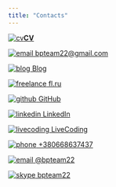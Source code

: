 ```yaml
---
title: "Contacts"
---
```


[![cv](/img/contact/100/cv.png)__CV__](http://goo.gl/1dHbjF)

[![email](/img/contact/100/email_mail_post_letter_stamp.png) bpteam22@gmail.com](mailto:bpteam22@gmail.com)

[![blog](/img/contact/100/blog.png) Blog](/posts/)

[![freelance](/img/contact/100/freelance.png) fl.ru](https://fl.ru/users/bpteam/)

[![github](/img/contact/100/github.png) GitHub](https://github.com/bpteam)

[![linkedin](/img/contact/100/linkedin.png) LinkedIn](https://www.linkedin.com/in/evgeniy-pynykh-14566559/)

[![livecoding](/img/contact/100/livecoding.png) LiveCoding](https://www.livecoding.tv/bpteam/)

[![phone](/img/contact/100/phone-icon.png) +380668637437](skype:+380668637437?call)

[![email](/img/contact/100/Telegram.png) @bpteam22](https://telegram.me/bpteam22)

[![skype](/img/contact/100/Skype.png) bpteam22](skype:bpteam22?call)

